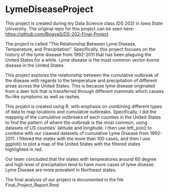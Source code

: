 # LymeDiseaseProject

This project is created during my Data Science class (DS 202) in Iowa State University. The original repo for this project can be seen here: https://github.com/BinayaS/DS-202-Final-Project

The project is called "The Relationship Between Lyme Disease, Temperature, and Precipitation". Specifically, this project focuses on the history of the lyme disease from 1992-2011 that has been plaguing the United States for a while. Lyme disease is the most common vector-borne disease in the United States.

This project explores the relationship between the cumulative outbreak of the disease with regards to the temperature and precipitation of different areas across the United States. This is because lyme disease originated from a deer tick that is transferred through different mammals which causes flu-like symptoms as well as rashes.

This project is created using R, with emphasis on combining different types of data to map locations and cumulative outbreaks. Specifically, I did the mapping of the cumulative outbreaks of each counties in the United States to find the pattern of where the outbreak is the most common, using datasets of US counties' latitude and longitude. I then use left_join() to combine with our cleaned datasets of cumulative Lyme Disease from 1992-2011. I filtered the states with the more than 100 cases, and then I use ggplot() to plot a map of the United States with the filtered states highlighted in red.

Our team concluded that the states with temperatures around 60 degree and high level of precipitation tend to have more cases of lyme disease. Lyme Disease are more prevalent in Northeast states.

The final analysis of our project is documented in the file Final_Project_Report.Rmd
